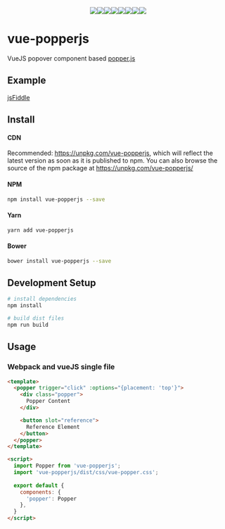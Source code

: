 <p align="center">
  <a href="https://travis-ci.org/RobinCK/vue-popper"><img src="https://img.shields.io/travis/RobinCK/vue-popper.svg?style=flat-square"></a><a href="https://codeclimate.com/github/RobinCK/vue-popper"><img src="https://img.shields.io/codeclimate/github/RobinCK/vue-popper.svg?style=flat-square"></a><a href="https://www.npmjs.com/package/vue-popperjs"><img src="https://img.shields.io/npm/dt/vue-popperjs.svg?style=flat-square"></a><a href="https://david-dm.org/RobinCK/vue-popper"><img src="https://david-dm.org/RobinCK/vue-popper.svg?style=flat-square"></a><a href="https://david-dm.org/RobinCK/vue-popper?type=dev"><img src="https://david-dm.org/RobinCK/vue-popper/dev-status.svg?style=flat-square"></a><a href="https://github.com/RobinCK/vue-popper"><img src="https://img.shields.io/bower/v/vue-popperjs.svg?style=flat-square"></a><a href="https://github.com/RobinCK/vue-popper"><img src="https://img.shields.io/npm/v/vue-popperjs.svg?style=flat-square"></a><a href="https://github.com/RobinCK/vue-popper/blob/master/LICENSE"><img src="https://img.shields.io/npm/l/vue-popperjs.svg?style=flat-square"></a>

</p>

# vue-popperjs
VueJS popover component based <a href="https://popper.js.org/">popper.js</a>

## Example

[jsFiddle](https://jsfiddle.net/Robin_ck/1espngy1/)

## Install
#### CDN

Recommended: https://unpkg.com/vue-popperjs, which will reflect the latest version as soon as it is published to npm. You can also browse the source of the npm package at https://unpkg.com/vue-popperjs/

#### NPM

``` bash
npm install vue-popperjs --save
```

#### Yarn

``` bash
yarn add vue-popperjs
```

#### Bower

``` bash
bower install vue-popperjs --save
```

## Development Setup

``` bash
# install dependencies
npm install

# build dist files
npm run build
```

## Usage

### Webpack and vueJS single file
```html
<template>
  <popper trigger="click" :options="{placement: 'top'}">
    <div class="popper">
      Popper Content
    </div>

    <button slot="reference">
      Reference Element
    </button>
  </popper>
</template>

<script>
  import Popper from 'vue-popperjs';
  import 'vue-popperjs/dist/css/vue-popper.css';
  
  export default {
    components: {
      'popper': Popper
    },
  }
</script> 
```
